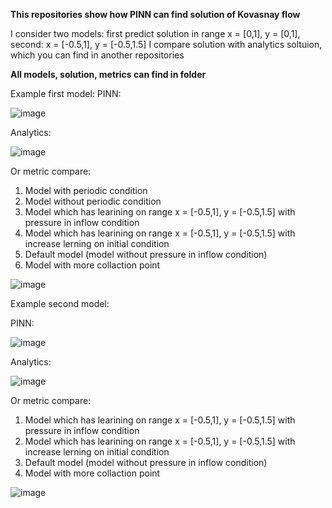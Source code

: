 **This repositories show how PINN can find solution of Kovasnay flow**

I consider two models: first predict solution in range x = [0,1], y = [0,1], second: x = [-0.5,1], y = [-0.5,1.5]
I compare solution with analytics soltuion, which you can find in another repositories

**All models, solution, metrics can find in folder**

Example first model:
PINN:

![image](https://github.com/user-attachments/assets/fa0e6f3c-289b-40ae-aca0-c9ef1f03f9d2)

Analytics:

![image](https://github.com/user-attachments/assets/b8269b4c-4172-415a-9d0c-5709d7fdd5ed)

Or metric compare:
1) Model with periodic condition
2) Model without periodic condition
3) Model which has learining on range x = [-0.5,1], y = [-0.5,1.5] with pressure in inflow condition
4) Model which has learining on range x = [-0.5,1], y = [-0.5,1.5] with increase lerning on initial condition
5) Default model (model without pressure in inflow condition)
6) Model with more collaction point

![image](https://github.com/user-attachments/assets/f8e8e122-7fc6-4f28-9ab9-7fa718756bba)

Example second model:

PINN:

![image](https://github.com/user-attachments/assets/93759543-1ca2-4626-8ce4-1cb83b466106)

Analytics:

![image](https://github.com/user-attachments/assets/601e7045-e41d-4583-998f-e3475d19b262)

Or metric compare:
1) Model which has learining on range x = [-0.5,1], y = [-0.5,1.5] with pressure in inflow condition
2) Model which has learining on range x = [-0.5,1], y = [-0.5,1.5] with increase lerning on initial condition
3) Default model (model without pressure in inflow condition)
4) Model with more collaction point

![image](https://github.com/user-attachments/assets/cab24057-379f-4c51-a683-6fa9a36a363b)
